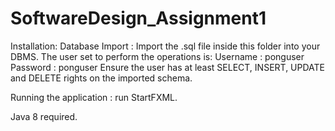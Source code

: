 # SoftwareDesign_Assignment1

Installation:
Database Import : Import the .sql file inside this folder into your DBMS. The user set to perform the operations is:
Username : ponguser
Password : ponguser
Ensure the user has at least SELECT, INSERT, UPDATE and DELETE rights on the imported schema.

Running the application : run StartFXML.

Java 8 required.

